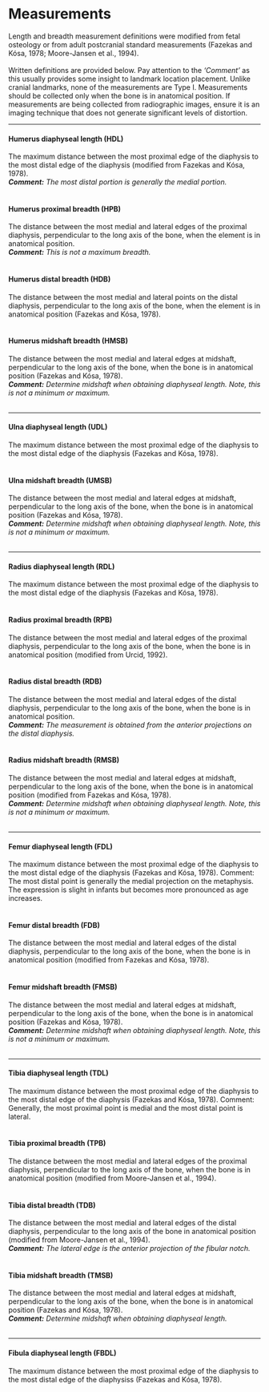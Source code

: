 # Measurements
Length and breadth measurement definitions were modified from fetal osteology or from adult postcranial standard measurements (Fazekas and Kósa, 1978; Moore-Jansen et al., 1994).
<br><br>
Written definitions are provided below. Pay attention to the *‘Comment’* as this usually provides some insight to landmark location placement. Unlike cranial landmarks, none of the measurements are Type I. Measurements should be collected only when the bone is in anatomical position. If measurements are being collected from radiographic images, ensure it is an imaging technique that does not generate significant levels of distortion.

---

#### Humerus diaphyseal length (HDL)
The maximum distance between the most proximal edge of the diaphysis to the most distal edge of the diaphysis (modified from Fazekas and Kósa, 1978).
<br>
*__Comment:__ The most distal portion is generally the medial portion.*
<br><br>

#### Humerus proximal breadth (HPB)
The distance between the most medial and lateral edges of the proximal diaphysis, perpendicular to the long axis of the bone, when the element is in anatomical position.
<br>
*__Comment:__ This is not a maximum breadth.*
<br><br>

#### Humerus distal breadth (HDB)
The distance between the most medial and lateral points on the distal diaphysis, perpendicular to the long axis of the bone, when the element is in anatomical position (Fazekas and Kósa, 1978).
<br><br>

#### Humerus midshaft breadth (HMSB)
The distance between the most medial and lateral edges at midshaft, perpendicular to the long axis of the bone, when the bone is in anatomical position (Fazekas and Kósa, 1978).
<br>
*__Comment:__ Determine midshaft when obtaining diaphyseal length. Note, this is not a minimum or maximum.*
<br><br>

---

#### Ulna diaphyseal length (UDL)
The maximum distance between the most proximal edge of the diaphysis to the most distal edge of the diaphysis (Fazekas and Kósa, 1978).
<br><br>

#### Ulna midshaft breadth (UMSB)
The distance between the most medial and lateral edges at midshaft, perpendicular to the long axis of the bone, when the bone is in anatomical position (Fazekas and Kósa, 1978).
<br>
*__Comment:__ Determine midshaft when obtaining diaphyseal length. Note, this is not a minimum or maximum.*
<br><br>

---

#### Radius diaphyseal length (RDL)
The maximum distance between the most proximal edge of the diaphysis to the most distal edge of the diaphysis (Fazekas and Kósa, 1978).
<br><br>

#### Radius proximal breadth (RPB)
The distance between the most medial and lateral edges of the proximal diaphysis, perpendicular to the long axis of the bone, when the bone is in anatomical position (modified from Urcid, 1992).
<br><br>

#### Radius distal breadth (RDB)
The distance between the most medial and lateral edges of the distal diaphysis, perpendicular to the long axis of the bone, when the bone is in anatomical position.
<br>
*__Comment:__ The measurement is obtained from the anterior projections on the distal diaphysis.*
<br><br>

#### Radius midshaft breadth (RMSB)
The distance between the most medial and lateral edges at midshaft, perpendicular to the long axis of the bone, when the bone is in anatomical position (modified from Fazekas and Kósa, 1978).
<br>
*__Comment:__ Determine midshaft when obtaining diaphyseal length. Note, this is not a minimum or maximum.*
<br><br>

---

#### Femur diaphyseal length (FDL)
The maximum distance between the most proximal edge of the diaphysis to the most distal edge of the diaphysis (Fazekas and Kósa, 1978). Comment: The most distal point is generally the medial projection on the metaphysis. The expression is slight in infants but becomes more pronounced as age increases.
<br><br>

#### Femur distal breadth (FDB)
The distance between the most medial and lateral edges of the distal diaphysis, perpendicular to the long axis of the bone, when the bone is in anatomical position (modified from Fazekas and Kósa, 1978).
<br><br>

#### Femur midshaft breadth (FMSB)
The distance between the most medial and lateral edges at midshaft, perpendicular to the long axis of the bone, when the bone is in anatomical position (Fazekas and Kósa, 1978).
<br>
*__Comment:__ Determine midshaft when obtaining diaphyseal length. Note, this is not a minimum or maximum.*
<br><br>

---

#### Tibia diaphyseal length (TDL)
The maximum distance between the most proximal edge of the diaphysis to the most distal edge of the diaphysis (Fazekas and Kósa, 1978). Comment: Generally, the most proximal point is medial and the most distal point is lateral.
<br><br>

#### Tibia proximal breadth (TPB)
The distance between the most medial and lateral edges of the proximal diaphysis, perpendicular to the long axis of the bone, when the bone is in anatomical position (modified from Moore-Jansen et al., 1994).
<br><br>

#### Tibia distal breadth (TDB)
The distance between the most medial and lateral edges of the distal diaphysis, perpendicular to the long axis of the bone in anatomical position (modified from Moore-Jansen et al., 1994).
<br>
*__Comment:__ The lateral edge is the anterior projection of the fibular notch.*
<br><br>

#### Tibia midshaft breadth (TMSB)
The distance between the most medial and lateral edges at midshaft, perpendicular to the long axis of the bone, when the bone is in anatomical position (Fazekas and Kósa, 1978).
<br>
*__Comment:__ Determine midshaft when obtaining diaphyseal length.*
<br><br>

---

#### Fibula diaphyseal length (FBDL)
The maximum distance between the most proximal edge of the diaphysis to the most distal edge of the diaphysiss (Fazekas and Kósa, 1978).
<br><br>
